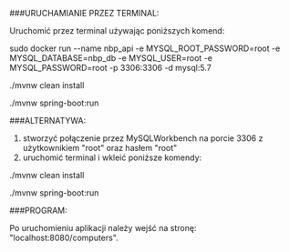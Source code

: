 ###URUCHAMIANIE PRZEZ TERMINAL:

Uruchomić przez terminal używając poniższych komend:

sudo docker run --name nbp_api -e MYSQL_ROOT_PASSWORD=root -e MYSQL_DATABASE=nbp_db -e MYSQL_USER=root -e MYSQL_PASSWORD=root -p 3306:3306 -d mysql:5.7

./mvnw clean install

./mvnw spring-boot:run

###ALTERNATYWA:

1. stworzyć połączenie przez MySQLWorkbench na porcie 3306 z użytkownikiem "root" oraz hasłem "root"
2. uruchomić terminal i wkleić poniższe komendy:

./mvnw clean install

./mvnw spring-boot:run




###PROGRAM:

Po uruchomieniu aplikacji należy wejść na stronę: "localhost:8080/computers".

